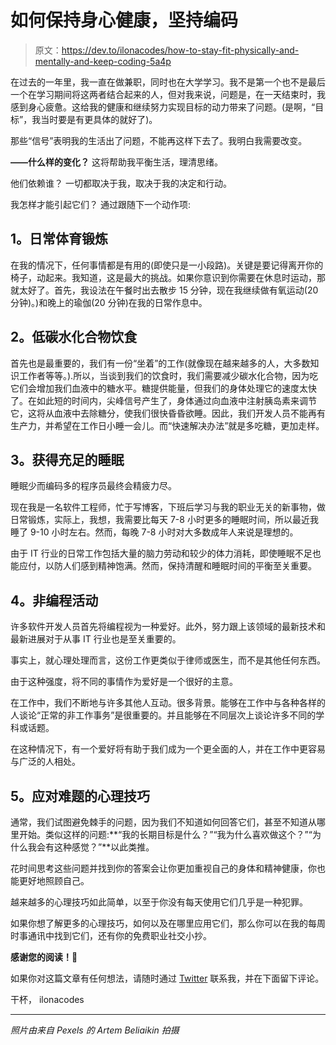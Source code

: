 # 如何保持身心健康，坚持编码

> 原文：<https://dev.to/ilonacodes/how-to-stay-fit-physically-and-mentally-and-keep-coding-5a4p>

在过去的一年里，我一直在做兼职，同时也在大学学习。我不是第一个也不是最后一个在学习期间将这两者结合起来的人，但对我来说，问题是，在一天结束时，我感到身心疲惫。这给我的健康和继续努力实现目标的动力带来了问题。(是啊，“目标”，我当时要是有更具体的就好了)。

那些“信号”表明我的生活出了问题，不能再这样下去了。我明白我需要改变。

**——什么样的变化？**
这将帮助我平衡生活，理清思绪。

他们依赖谁？
一切都取决于我，取决于我的决定和行动。

我怎样才能引起它们？
通过跟随下一个动作项:

## 1。日常体育锻炼

在我的情况下，任何事情都是有用的(即使只是一小段路)。关键是要记得离开你的椅子，动起来。我知道，这是最大的挑战。如果你意识到你需要在休息时运动，那就太好了。首先，我设法在午餐时出去散步 15 分钟，现在我继续做有氧运动(20 分钟)。)和晚上的瑜伽(20 分钟)在我的日常作息中。

## 2。低碳水化合物饮食

首先也是最重要的，我们有一份“坐着”的工作(就像现在越来越多的人，大多数知识工作者等等。).所以，当谈到我们的饮食时，我们需要减少碳水化合物，因为吃它们会增加我们血液中的糖水平。糖提供能量，但我们的身体处理它的速度太快了。在如此短的时间内，尖峰信号产生了，身体通过向血液中注射胰岛素来调节它，这将从血液中去除糖分，使我们很快昏昏欲睡。因此，我们开发人员不能再有生产力，并希望在工作日小睡一会儿。而“快速解决办法”就是多吃糖，更加走样。

## 3。获得充足的睡眠

睡眠少而编码多的程序员最终会精疲力尽。

现在我是一名软件工程师，忙于写博客，下班后学习与我的职业无关的新事物，做日常锻炼，实际上，我想，我需要比每天 7-8 小时更多的睡眠时间，所以最近我睡了 9-10 小时左右。然而，每晚 7-8 小时对大多数成年人来说是理想的。

由于 IT 行业的日常工作包括大量的脑力劳动和较少的体力消耗，即使睡眠不足也能应付，以防人们感到精神饱满。然而，保持清醒和睡眠时间的平衡至关重要。

## 4。非编程活动

许多软件开发人员首先将编程视为一种爱好。此外，努力跟上该领域的最新技术和最新进展对于从事 IT 行业也是至关重要的。

事实上，就心理处理而言，这份工作更类似于律师或医生，而不是其他任何东西。

由于这种强度，将不同的事情作为爱好是一个很好的主意。

在工作中，我们不断地与许多其他人互动。很多背景。能够在工作中与各种各样的人谈论“正常的非工作事务”是很重要的。并且能够在不同层次上谈论许多不同的学科或话题。

在这种情况下，有一个爱好将有助于我们成为一个更全面的人，并在工作中更容易与广泛的人相处。

## 5。应对难题的心理技巧

通常，我们试图避免棘手的问题，因为我们不知道如何回答它们，甚至不知道从哪里开始。类似这样的问题:**“我的长期目标是什么？”“我为什么喜欢做这个？”“为什么我会有这种感觉？”**以此类推。

花时间思考这些问题并找到你的答案会让你更加重视自己的身体和精神健康，你也能更好地照顾自己。

越来越多的心理技巧如此简单，以至于你没有每天使用它们几乎是一种犯罪。

如果你想了解更多的心理技巧，如何以及在哪里应用它们，那么你可以在我的每周时事通讯中找到它们，还有你的免费职业社交小抄。

**感谢您的阅读！**🙏

如果你对这篇文章有任何想法，请随时通过 [Twitter](https://www.twitter.com/ilonacodes) 联系我，并在下面留下评论。

干杯，
ilonacodes

* * *

*照片由来自 Pexels 的 Artem Beliaikin 拍摄*
